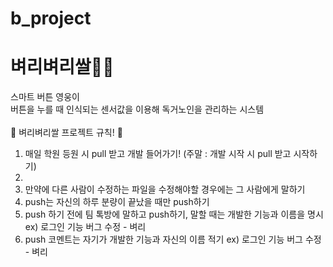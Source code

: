 # b_project
# 벼리벼리쌀🍚🍚
스마트 버튼 영웅이
<br>버튼을 누를 때 인식되는 센서값을 이용해 독거노인을 관리하는 시스템
<br><br>
🌠 벼리벼리쌀 프로젝트 규칙! 🌠 
<br>
1. 매일 학원 등원 시 pull 받고 개발 들어가기! (주말 : 개발 시작 시 pull 받고 시작하기)<br>
2. <br>
3. 만약에 다른 사람이 수정하는 파일을 수정해야할 경우에는 그 사람에게 말하기 <br>
4. push는 자신의 하루 분량이 끝났을 때만 push하기 <br>
5. push 하기 전에 팀 톡방에 말하고 push하기, 말할 때는 개발한 기능과 이름을 명시 ex) 로그인 기능 버그 수정 - 벼리 <br>
6. push 코멘트는 자기가 개발한 기능과 자신의 이름 적기 ex) 로그인 기능 버그 수정 - 벼리
